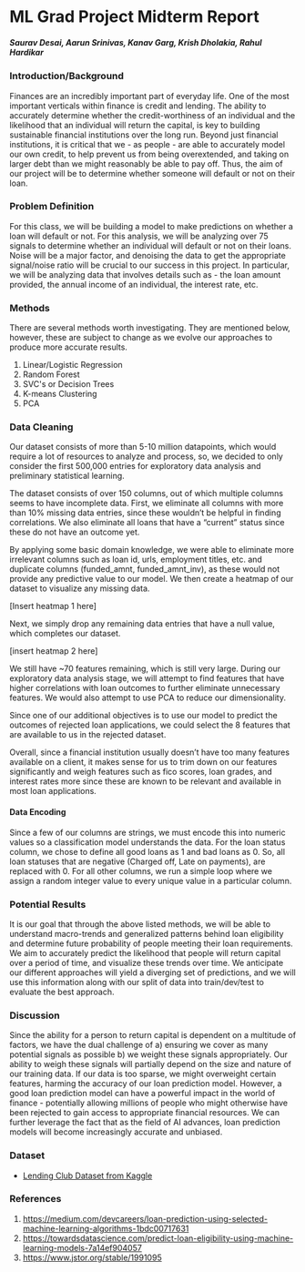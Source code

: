 # ML Grad Project Midterm Report
##### Saurav Desai, Aarun Srinivas, Kanav Garg, Krish Dholakia, Rahul Hardikar


### Introduction/Background

Finances are an incredibly important part of everyday life. One of the most important verticals within finance is credit and lending. The ability to accurately determine whether the credit-worthiness of an individual and the likelihood that an individual will return the capital, is key to building sustainable financial institutions over the long run. Beyond just financial institutions, it is critical that we - as people - are able to accurately model our own credit, to help prevent us from being overextended, and taking on larger debt than we might reasonably be able to pay off. Thus, the aim of our project will be to determine whether someone will default or not on their loan.

### Problem Definition

For this class, we will be building a model to make predictions on whether a loan will default or not. For this analysis, we will be analyzing over 75 signals to determine whether an individual will default or not on their loans. Noise will be a major factor, and denoising the data to get the appropriate signal/noise ratio will be crucial to our success in this project. In particular, we will be analyzing data that involves details such as - the loan amount provided, the annual income of an individual, the interest rate, etc.

### Methods

There are several methods worth investigating. They are mentioned below, however, these are subject to change as we evolve our approaches to produce more accurate results. 

1. Linear/Logistic Regression
2. Random Forest
3. SVC's or Decision Trees
4. K-means Clustering
5. PCA

### Data Cleaning

Our dataset consists of more than 5-10 million datapoints, which would require a lot of resources to analyze and process, so, we decided to only consider the first 500,000 entries for exploratory data analysis and preliminary statistical learning. 

The dataset consists of over 150 columns, out of which multiple columns seems to have incomplete data. First, we eliminate all columns with more than 10% missing data entries, since these wouldn’t be helpful in finding correlations. We also eliminate all loans that have a “current” status since these do not have an outcome yet. 

By applying some basic domain knowledge, we were able to eliminate more irrelevant columns such as loan id, urls, employment titles, etc. and duplicate columns (funded_amnt, funded_amnt_inv), as these would not provide any predictive value to our model. We then create a heatmap of our dataset to visualize any missing data. 

[Insert heatmap 1 here] 

Next, we simply drop any remaining data entries that have a null value, which completes our dataset. 

[insert heatmap 2 here]

We still have ~70 features remaining, which is still very large. During our exploratory data analysis stage, we will attempt to find features that have higher correlations with loan outcomes to further eliminate unnecessary features. We would also attempt to use PCA to reduce our dimensionality.

Since one of our additional objectives is to use our model to predict the outcomes of rejected loan applications, we could select the 8 features that are available to us in the rejected dataset. 

Overall, since a financial institution usually doesn’t have too many features available on a client, it makes sense for us to trim down on our features significantly and weigh features such as fico scores, loan grades, and interest rates more since these are known to be relevant and available in most loan applications. 

#### Data Encoding

Since a few of our columns are strings, we must encode this into numeric values so a classification model understands the data. For the loan status column, we chose to define all good loans as 1 and bad loans as 0. So, all loan statuses that are negative (Charged off, Late on payments), are replaced with 0. For all other columns, we run a simple loop where we assign a random integer value to every unique value in a particular column. 


### Potential Results

It is our goal that through the above listed methods, we will be able to understand macro-trends and generalized patterns behind loan eligibility and determine future probability of people meeting their loan requirements. We aim to accurately predict the likelihood that people will return capital over a period of time, and visualize these trends over time. We anticipate our different approaches will yield a diverging set of predictions, and we will use this information along with our split of data into train/dev/test to evaluate the best approach. 

### Discussion

Since the ability for a person to return capital is dependent on a multitude of factors, we have the dual challenge of a) ensuring we cover as many potential signals as possible b) we weight these signals appropriately. Our ability to weigh these signals will partially depend on the size and nature of our training data. If our data is too sparse, we might overweight certain features, harming the accuracy of our loan prediction model. However, a good loan prediction model can have a powerful impact in the world of finance - potentially allowing millions of people who might otherwise have been rejected to gain access to appropriate financial resources. We can further leverage the fact that as the field of AI advances, loan prediction models will become increasingly accurate and unbiased. 


### Dataset
- [Lending Club Dataset from Kaggle](https://www.kaggle.com/wordsforthewise/lending-club)

### References

1. https://medium.com/devcareers/loan-prediction-using-selected-machine-learning-algorithms-1bdc00717631
2. https://towardsdatascience.com/predict-loan-eligibility-using-machine-learning-models-7a14ef904057
3. https://www.jstor.org/stable/1991095






